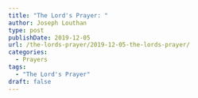 ```yaml
---
title: "The Lord's Prayer: "
author: Joseph Louthan
type: post
publishDate: 2019-12-05
url: /the-lords-prayer/2019-12-05-the-lords-prayer/
categories:
  - Prayers
tags:
  - "The Lord's Prayer"
draft: false
---
```

<div style="font-variant: small-caps;"></div>

